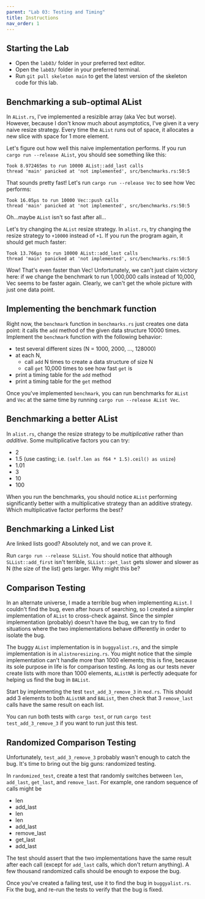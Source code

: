 ```yaml
---
parent: "Lab 03: Testing and Timing"
title: Instructions
nav_order: 1
---
```


## Starting the Lab

 - Open the `lab03/` folder in your preferred text editor.
 - Open the `lab03/` folder in your preferred terminal.
 - Run `git pull skeleton main` to get the latest version of the skeleton code for this lab.

## Benchmarking a sub-optimal AList

In `AList.rs`, I've implemented a resizible array (aka Vec but worse). However, because I don't know much about asymptotics, I've given it a very naive resize strategy. Every time the `AList` runs out of space, it allocates a new slice with space for 1 more element.

Let's figure out how well this naive implementation performs. If you run `cargo run --release AList`, you should see something like this:
```
Took 8.972465ms to run 10000 AList::add_last calls
thread 'main' panicked at 'not implemented', src/benchmarks.rs:50:5
```

That sounds pretty fast! Let's run `cargo run --release Vec` to see how Vec performs:
```
Took 16.05µs to run 10000 Vec::push calls
thread 'main' panicked at 'not implemented', src/benchmarks.rs:50:5
```
Oh...maybe `AList` isn't so fast after all...

Let's try changing the `AList` resize strategy. In `alist.rs`, try changing the resize strategy to `+10000` instead of `+1`. If you run the program again, it should get much faster:
```
Took 13.766µs to run 10000 AList::add_last calls
thread 'main' panicked at 'not implemented', src/benchmarks.rs:50:5
```
Wow! That's even faster than Vec! Unfortunately, we can't just claim victory here: if we change the benchmark to run 1,000,000 calls instead of 10,000, Vec seems to be faster again. Clearly, we can't get the whole picture with just one data point.

## Implementing the benchmark function

Right now, the `benchmark` function in `benchmarks.rs` just creates one data point: it calls the `add` method of the given data structure 10000 times. Implement the `benchmark` function with the following behavior:
 - test several different sizes (N = 1000, 2000, ..., 128000)
 - at each N, 
     - call `add` N times to create a data structure of size N
     - call `get` 10,000 times to see how fast `get` is
 - print a timing table for the `add` method
 - print a timing table for the `get` method

Once you've implemented `benchmark`, you can run benchmarks for `AList` and `Vec` at the same time by running `cargo run --release AList Vec`.

## Benchmarking a better AList

In `alist.rs`, change the resize strategy to be *multiplicative* rather than *additive*. Some multiplicative factors you can try:
 - 2
 - 1.5 (use casting; i.e. `(self.len as f64 * 1.5).ceil() as usize`)
 - 1.01
 - 3
 - 10
 - 100

When you run the benchmarks, you should notice `AList` performing significantly better with a multiplicative strategy than an additive strategy. Which multiplicative factor performs the best?

## Benchmarking a Linked List

Are linked lists good? Absolutely not, and we can prove it.

Run `cargo run --release SLList`. You should notice that although `SLList::add_first` isn't terrible, `SLList::get_last` gets slower and slower as N (the size of the list) gets larger. Why might this be?

## Comparison Testing

In an alternate universe, I made a terrible bug when implementing `AList`. I couldn't find the bug, even after hours of searching, so I created a simpler implementation of `AList` to cross-check against. Since the simpler implementation (probably) doesn't have the bug, we can try to find situations where the two implementations behave differently in order to isolate the bug.

The buggy `AList` implementation is in `buggyalist.rs`, and the simple implementation is in `alistnoresizing.rs`. You might notice that the simple implementation can't handle more than 1000 elements; this is fine, because its sole purpose in life is for comparison testing. As long as our tests never create lists with more than 1000 elements, `AListNR` is perfectly adequate for helping us find the bug in `BAList`.

Start by implementing the test `test_add_3_remove_3` in `mod.rs`. This should add 3 elements to both `AListNR` and `BAList`, then check that 3 `remove_last` calls have the same result on each list.

You can run both tests with `cargo test`, or run `cargo test test_add_3_remove_3` if you want to run just this test.

## Randomized Comparison Testing

Unfortunately, `test_add_3_remove_3` probably wasn't enough to catch the bug. It's time to bring out the big guns: randomized testing.

In `randomized_test`, create a test that randomly switches between `len`, `add_last`, `get_last`, and `remove_last`. For example, one random sequence of calls might be
 - len
 - add_last
 - len
 - len
 - add_last
 - remove_last
 - get_last
 - add_last

The test should assert that the two implementations have the same result after each call (except for `add_last` calls, which don't return anything). A few thousand randomized calls should be enough to expose the bug.

Once you've created a failing test, use it to find the bug in `buggyalist.rs`. Fix the bug, and re-run the tests to verify that the bug is fixed.
